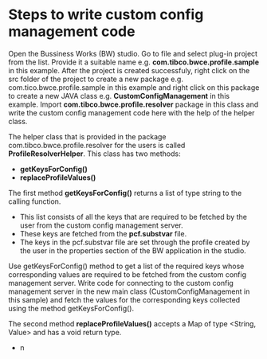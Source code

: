 # Steps to write custom config management code
Open the Bussiness Works (BW) studio. Go to file and select plug-in project from the list. Provide it a suitable name e.g. **com.tibco.bwce.profile.sample** in this example.
After the project is created successfuly, right click on the src folder of the project to create a new package e.g. com.tico.bwce.profile.sample in this example and right click on this package to create a new JAVA class e.g. **CustomConfigManagement** in this example. 
Import **com.tibco.bwce.profile.resolver** package in this class and write the custom config management code here with the help of the helper class.

The helper class that is provided in the package com.tibco.bwce.profile.resolver for the users is called **ProfileResolverHelper**.
This class has two methods: 
* **getKeysForConfig()** 
* **replaceProfileValues()**

The first method **getKeysForConfig()** returns a list of type string to the calling function.
* This list consists of all the keys that are required to be fetched by the user from the custom config management server.
* These keys are fetched from the **pcf.substvar** file.
* The keys in the pcf.substvar file are set through the profile created by the user in the properties section of the BW application in the studio.

Use getKeysForConfig() method to get a list of the required keys whose corresponding values are required to be fetched from the custom config management server.
Write code for connecting to the custom config management server in the new main class (CustomConfigManagement in this sample) and fetch the values for the corresponding keys collected using the method getKeysForConfig().

The second method **replaceProfileValues()** accepts a Map of type <String, Value> 
and has a void return type.
* n
